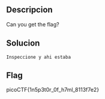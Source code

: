 ## Descripcion

Can you get the flag?
## Solucion
```
Inspeccione y ahi estaba
```

## Flag
picoCTF{1n5p3t0r_0f_h7ml_8113f7e2}